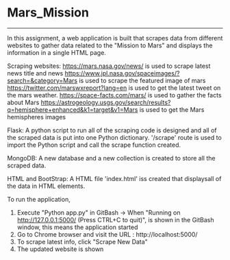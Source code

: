# Mars_Mission
-------------------------------------------------------------------------------------------------------------------------------------------
In this assignment, a web application is built that scrapes data from different websites to gather data related to the "Mission to Mars" and displays the information in a single HTML page.

Scraping websites:
https://mars.nasa.gov/news/ is used to scrape latest news title and news 
https://www.jpl.nasa.gov/spaceimages/?search=&category=Mars is used to scrape the featured image of mars
https://twitter.com/marswxreport?lang=en is used to get the latest tweet on the mars weather.
https://space-facts.com/mars/ is used to gather the facts about Mars
https://astrogeology.usgs.gov/search/results?q=hemisphere+enhanced&k1=target&v1=Mars is used to get the Mars hemispheres images

Flask:
A python script to run all of the scraping code is designed and all of the scraped data is put into one Python dictionary.
'/scrape' route is used to import the Python script and call the scrape function created.

MongoDB:
A new database and a new collection is created to store all the scraped data.

HTML and BootStrap:
A HTML file 'index.html' iss created that displaysall of the data in HTML elements.

To run the application,
1. Execute "Python app.py" in GitBash 
   -> When "Running on http://127.0.0.1:5000/ (Press CTRL+C to quit)", is shown in the GitBash window, this means the application started
2. Go to Chrome browser and visit the URL : http://localhost:5000/
3. To scrape latest info, click "Scrape New Data"
4. The updated website is shown

